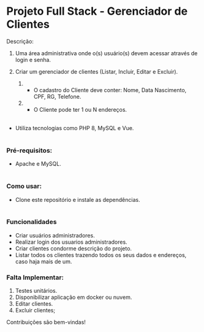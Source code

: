 # Projeto Full Stack - Gerenciador de Clientes

Descrição:
1. Uma área administrativa onde o(s) usuário(s) devem acessar através de login e senha.

2. Criar um gerenciador de clientes (Listar, Incluir, Editar e Excluir).

    1. - O cadastro do Cliente deve conter: Nome, Data Nascimento, CPF, RG, Telefone.
    2. - O Cliente pode ter 1 ou N endereços.
<br/><br/>

- Utiliza tecnologias como PHP 8, MySQL e Vue.
<br/><br/>


### Pré-requisitos:
* Apache e MySQL.
<br/><br/>

### Como usar:
 * Clone este repositório e instale as dependências.
<br/><br/>


### Funcionalidades
* Criar usuários administradores.
* Realizar login dos usuarios administradores.
* Criar clientes condorme descrição do projeto.
* Listar todos os clientes trazendo todos os seus dados e endereços, caso haja mais de um.


### Falta Implementar:
1. Testes unitários.
2. Disponibilizar aplicação em docker ou nuvem.
3. Editar clientes.
4. Excluir clientes;


Contribuições são bem-vindas!

